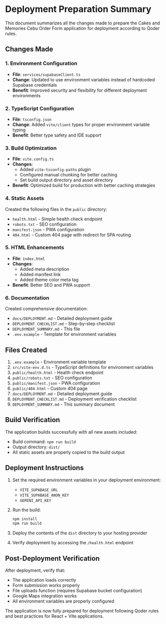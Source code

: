 # Deployment Preparation Summary

This document summarizes all the changes made to prepare the Cakes and Memories Cebu Order Form application for deployment according to Qoder rules.

## Changes Made

### 1. Environment Configuration
- **File**: `services/supabaseClient.ts`
- **Change**: Updated to use environment variables instead of hardcoded Supabase credentials
- **Benefit**: Improved security and flexibility for different deployment environments

### 2. TypeScript Configuration
- **File**: `tsconfig.json`
- **Change**: Added `vite/client` types for proper environment variable typing
- **Benefit**: Better type safety and IDE support

### 3. Build Optimization
- **File**: `vite.config.ts`
- **Changes**:
  - Added `vite-tsconfig-paths` plugin
  - Configured manual chunking for better caching
  - Set build output directory and asset directory
- **Benefit**: Optimized build for production with better caching strategies

### 4. Static Assets
Created the following files in the `public` directory:
- `health.html` - Simple health check endpoint
- `robots.txt` - SEO configuration
- `manifest.json` - PWA configuration
- `404.html` - Custom 404 page with redirect for SPA routing

### 5. HTML Enhancements
- **File**: `index.html`
- **Changes**:
  - Added meta description
  - Added manifest link
  - Added theme color meta tag
- **Benefit**: Better SEO and PWA support

### 6. Documentation
Created comprehensive documentation:
- `docs/DEPLOYMENT.md` - Detailed deployment guide
- `DEPLOYMENT_CHECKLIST.md` - Step-by-step checklist
- `DEPLOYMENT_SUMMARY.md` - This file
- `.env.example` - Template for environment variables

## Files Created

1. `.env.example` - Environment variable template
2. `src/vite-env.d.ts` - TypeScript definitions for environment variables
3. `public/health.html` - Health check endpoint
4. `public/robots.txt` - SEO configuration
5. `public/manifest.json` - PWA configuration
6. `public/404.html` - Custom 404 page
7. `docs/DEPLOYMENT.md` - Detailed deployment guide
8. `DEPLOYMENT_CHECKLIST.md` - Deployment verification checklist
9. `DEPLOYMENT_SUMMARY.md` - This summary document

## Build Verification

The application builds successfully with all new assets included:
- Build command: `npm run build`
- Output directory: `dist/`
- All static assets are properly copied to the build output

## Deployment Instructions

1. Set the required environment variables in your deployment environment:
   - `VITE_SUPABASE_URL`
   - `VITE_SUPABASE_ANON_KEY`
   - `GEMINI_API_KEY`

2. Run the build:
   ```bash
   npm install
   npm run build
   ```

3. Deploy the contents of the `dist` directory to your hosting provider

4. Verify deployment by accessing the `/health.html` endpoint

## Post-Deployment Verification

After deployment, verify that:
- The application loads correctly
- Form submission works properly
- File uploads function (requires Supabase bucket configuration)
- Google Maps integration works
- All environment variables are properly configured

The application is now fully prepared for deployment following Qoder rules and best practices for React + Vite applications.